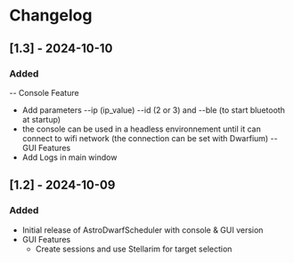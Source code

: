 # Changelog

## [1.3] - 2024-10-10

### Added
-- Console Feature
  - Add parameters --ip (ip_value) --id (2 or 3) and --ble (to start bluetooth at startup)
  - the console can be used in a headless environnement until it can connect to wifi network (the connection can be set with Dwarfium)
-- GUI Features
  - Add Logs in main window

## [1.2] - 2024-10-09

### Added

- Initial release of AstroDwarfScheduler with console & GUI version
- GUI Features
  - Create sessions and use Stellarim for target selection

